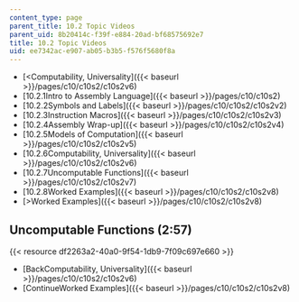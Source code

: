 ```yaml
---
content_type: page
parent_title: 10.2 Topic Videos
parent_uid: 8b20414c-f39f-e884-20ad-bf68575692e7
title: 10.2 Topic Videos
uid: ee7342ac-e907-ab05-b3b5-f576f5680f8a
---
```


*   [<Computability, Universality]({{< baseurl >}}/pages/c10/c10s2/c10s2v6)
*   [10.2.1Intro to Assembly Language]({{< baseurl >}}/pages/c10/c10s2)
*   [10.2.2Symbols and Labels]({{< baseurl >}}/pages/c10/c10s2/c10s2v2)
*   [10.2.3Instruction Macros]({{< baseurl >}}/pages/c10/c10s2/c10s2v3)
*   [10.2.4Assembly Wrap-up]({{< baseurl >}}/pages/c10/c10s2/c10s2v4)
*   [10.2.5Models of Computation]({{< baseurl >}}/pages/c10/c10s2/c10s2v5)
*   [10.2.6Computability, Universality]({{< baseurl >}}/pages/c10/c10s2/c10s2v6)
*   [10.2.7Uncomputable Functions]({{< baseurl >}}/pages/c10/c10s2/c10s2v7)
*   [10.2.8Worked Examples]({{< baseurl >}}/pages/c10/c10s2/c10s2v8)
*   [\>Worked Examples]({{< baseurl >}}/pages/c10/c10s2/c10s2v8)

Uncomputable Functions (2:57)
-----------------------------

{{< resource df2263a2-40a0-9f54-1db9-7f09c697e660 >}}

*   [BackComputability, Universality]({{< baseurl >}}/pages/c10/c10s2/c10s2v6)
*   [ContinueWorked Examples]({{< baseurl >}}/pages/c10/c10s2/c10s2v8)